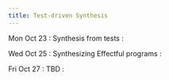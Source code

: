 ```yaml
---
title: Test-driven Synthesis
---
```


Mon Oct 23
: Synthesis from tests
  : []()

Wed Oct 25
: Synthesizing Effectful programs
  : []()

Fri Oct 27
: TBD
  : []()
